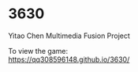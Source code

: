 # 3630
Yitao Chen
Multimedia Fusion Project


To view the game:  
https://qq308596148.github.io/3630/
